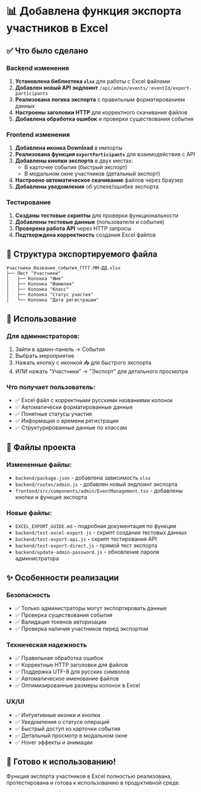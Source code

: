 # 📊 Добавлена функция экспорта участников в Excel

## ✅ Что было сделано

### Backend изменения
1. **Установлена библиотека `xlsx`** для работы с Excel файлами
2. **Добавлен новый API эндпоинт** `/api/admin/events/:eventId/export-participants`
3. **Реализована логика экспорта** с правильным форматированием данных
4. **Настроены заголовки HTTP** для корректного скачивания файлов
5. **Добавлена обработка ошибок** и проверки существования события

### Frontend изменения
1. **Добавлена иконка Download** в импорты
2. **Реализована функция `exportParticipants`** для взаимодействия с API
3. **Добавлены кнопки экспорта** в двух местах:
   - В карточке события (быстрый экспорт)
   - В модальном окне участников (детальный экспорт)
4. **Настроено автоматическое скачивание** файлов через браузер
5. **Добавлены уведомления** об успехе/ошибке экспорта

### Тестирование
1. **Созданы тестовые скрипты** для проверки функциональности
2. **Добавлены тестовые данные** (пользователи и события)
3. **Проверена работа API** через HTTP запросы
4. **Подтверждена корректность** создания Excel файлов

## 📁 Структура экспортируемого файла

```
Участники_Название_события_ГГГГ-ММ-ДД.xlsx
├── Лист "Участники"
│   ├── Колонка "Имя"
│   ├── Колонка "Фамилия"
│   ├── Колонка "Класс"
│   ├── Колонка "Статус участия"
│   └── Колонка "Дата регистрации"
```

## 🎯 Использование

### Для администраторов:
1. Зайти в админ-панель → События
2. Выбрать мероприятие
3. Нажать кнопку с иконкой 📥 для быстрого экспорта
4. ИЛИ нажать "Участники" → "Экспорт" для детального просмотра

### Что получает пользователь:
- ✅ Excel файл с корректными русскими названиями колонок
- ✅ Автоматически форматированные данные
- ✅ Понятные статусы участия
- ✅ Информация о времени регистрации
- ✅ Структурированные данные по классам

## 🔧 Файлы проекта

### Измененные файлы:
- `backend/package.json` - добавлена зависимость `xlsx`
- `backend/routes/admin.js` - добавлен новый эндпоинт экспорта
- `frontend/src/components/admin/EventManagement.tsx` - добавлены кнопки и функция экспорта

### Новые файлы:
- `EXCEL_EXPORT_GUIDE.md` - подробная документация по функции
- `backend/test-excel-export.js` - скрипт создания тестовых данных
- `backend/test-export-api.js` - скрипт тестирования API
- `backend/test-export-direct.js` - прямой тест экспорта
- `backend/update-admin-password.js` - обновление пароля администратора

## ✨ Особенности реализации

### Безопасность
- ✅ Только администраторы могут экспортировать данные
- ✅ Проверка существования события
- ✅ Валидация токенов авторизации
- ✅ Проверка наличия участников перед экспортом

### Техническая надежность
- ✅ Правильная обработка ошибок
- ✅ Корректные HTTP заголовки для файлов
- ✅ Поддержка UTF-8 для русских символов
- ✅ Автоматическое именование файлов
- ✅ Оптимизированные размеры колонок в Excel

### UX/UI
- ✅ Интуитивные иконки и кнопки
- ✅ Уведомления о статусе операций
- ✅ Быстрый доступ из карточки события
- ✅ Детальный просмотр в модальном окне
- ✅ Hover эффекты и анимации

## 🚀 Готово к использованию!

Функция экспорта участников в Excel полностью реализована, протестирована и готова к использованию в продуктивной среде.
